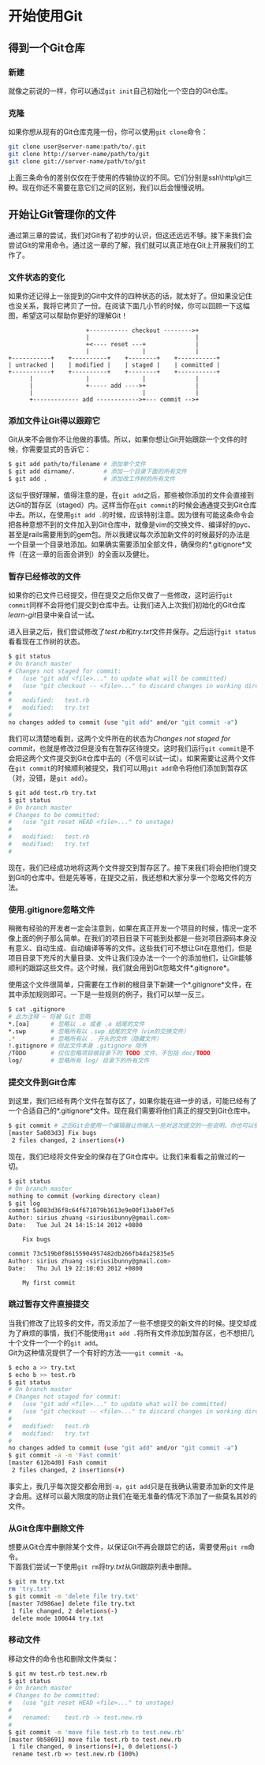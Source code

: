 # 开始使用Git

## 得到一个Git仓库

### 新建
就像之前说的一样，你可以通过`git init`自己初始化一个空白的Git仓库。

### 克隆
如果你想从现有的Git仓库克隆一份，你可以使用`git clone`命令：
```bash
git clone user@server-name:path/to/.git
git clone http://server-name/path/to/git
git clone git://server-name/path/to/git
```

上面三条命令的差别仅仅在于使用的传输协议的不同。它们分别是ssh\http\git三种。现在你还不需要在意它们之间的区别，我们以后会慢慢说明。

## 开始让Git管理你的文件
通过第三章的尝试，我们对Git有了初步的认识，但这还远远不够。接下来我们会尝试Git的常用命令。通过这一章的了解，我们就可以真正地在Git上开展我们的工作了。

### 文件状态的变化
如果你还记得上一张提到的Git中文件的四种状态的话，就太好了。但如果没记住也没关系，我将它拷贝了一份。在阅读下面几小节的时候，你可以回顾一下这幅图，希望这可以帮助你更好的理解Git！

	                      +----------- checkout -------->+
	                      |                              |
	                      +<---- reset ---+              |
	                      |               |              |
	+-----------+    +----------+    +--------+    +-----------+
	| untracked |    | modified |    | staged |    | committed |
	+-----------+    +----------+    +--------+    +-----------+
	      |               |               |              |
	      |               +----- add ---->+              |
	      |                               |              |
	      +------------- add ------------>+--- commit -->+

### 添加文件让Git得以跟踪它
Git从来不会做你不让他做的事情。所以，如果你想让Git开始跟踪一个文件的时候，你需要显式的告诉它：
```bash
$ git add path/to/filename # 添加单个文件
$ git add dirname/.        # 添加一个目录下面的所有文件
$ git add .                # 添加改工作树的所有文件
```

这似乎很好理解，值得注意的是，在`git add`之后，那些被你添加的文件会直接到达Git的暂存区（staged）内。这样当你在`git commit`的时候会通通提交到Git仓库中去。所以，在使用`git add .`的时候，应该特别注意。因为很有可能这条命令会把各种意想不到的文件加入到Git仓库中，就像是vim的交换文件、编译好的pyc、甚至是rails需要用到的gem包。所以我建议每次添加新文件的时候最好的办法是一个目录一个目录地添加。如果确实需要添加全部文件，确保你的*.gitignore*文件（在这一章的后面会讲到）的全面以及健壮。

### 暂存已经修改的文件
如果你的已文件已经提交，但在提交之后你又做了一些修改，这时运行`git commit`同样不会将他们提交到仓库中去。让我们进入上次我们初始化的Git仓库*learn-git*目录中亲自试一试。

进入目录之后，我们尝试修改了*test.rb*和*try.txt*文件并保存。之后运行`git status`看看现在工作树的状态。
```bash
$ git status
# On branch master
# Changes not staged for commit:
#   (use "git add <file>..." to update what will be committed)
#   (use "git checkout -- <file>..." to discard changes in working directory)
#
#	modified:   test.rb
#	modified:   try.txt
#
no changes added to commit (use "git add" and/or "git commit -a")
```

我们可以清楚地看到，这两个文件所在的状态为*Changes not staged for commit*，也就是修改过但是没有在暂存区待提交。这时我们运行`git commit`是不会把这两个文件提交到Git仓库中去的（不信可以试一试）。如果需要让这两个文件在`git commit`的时候顺利被提交，我们可以用`git add`命令将他们添加到暂存区（对，没错，是`git add`）。
```bash
$ git add test.rb try.txt
$ git status
# On branch master
# Changes to be committed:
#   (use "git reset HEAD <file>..." to unstage)
#
#	modified:   test.rb
#	modified:   try.txt
#
```

现在，我们已经成功地将这两个文件提交到暂存区了。接下来我们将会把他们提交到Git的仓库中。但是先等等，在提交之前，我还想和大家分享一个忽略文件的方法。

### 使用.gitignore忽略文件
稍微有经验的开发者一定会注意到，如果在真正开发一个项目的时候，情况一定不像上面的例子那么简单。在我们的项目目录下可能到处都是一些对项目源码本身没有意义、自动生成、自动编译等等的文件。这些我们可不想让Git在意他们，但是项目目录下充斥的大量目录、文件让我们没办法一个一个的添加他们，让Git能够顺利的跟踪这些文件。这个时候，我们就会用到Git忽略文件*.gitignore*。

使用这个文件很简单，只需要在工作树的根目录下新建一个*.gitignore*文件，在其中添加规则即可。一下是一些规则的例子，我们可以举一反三。
```bash
$ cat .gitignore
# 此为注释 – 将被 Git 忽略
*.[oa]      # 忽略以 .o 或者 .a 结尾的文件
*.swp       # 忽略所有以 .swp 结尾的文件（vim的交换文件）
.*          # 忽略所有以 . 开头的文件（隐藏文件）
!.gitignore # 但此文件本身 .gitignore 除外
/TODO       # 仅仅忽略项目根目录下的 TODO 文件，不包括 doc/TODO
log/        # 忽略所有 log/ 目录下的所有文件
```

### 提交文件到Git仓库
到这里，我们已经有两个文件在暂存区了，如果你能在进一步的话，可能已经有了一个合适自己的*.gitignore*文件。现在我们需要将他们真正的提交到Git仓库中。
```bash
$ git commit # 之后Git会使用一个编辑器让你输入一些对这次提交的一些说明。你也可以使用 git commit -m 'Fix bugs'将说明直接添加在这条命令的后面。
[master 5a083d3] Fix bugs
 2 files changed, 2 insertions(+)
```

现在，我们已经将文件安全的保存在了Git仓库中。让我们来看看之前做过的一切。
```bash
$ git status
# On branch master
nothing to commit (working directory clean)
$ git log
commit 5a083d36f8c64f671079b1613e9e00f13ab0f7e5
Author: sirius zhuang <siriusibunny@gmail.com>
Date:   Tue Jul 24 14:15:14 2012 +0800

    Fix bugs

commit 73c519b0f86155904957482db266fb4da25835e5
Author: sirius zhuang <siriusibunny@gmail.com>
Date:   Thu Jul 19 22:10:03 2012 +0800

    My first commit
```

### 跳过暂存文件直接提交
当我们修改了比较多的文件，而又添加了一些不想提交的新文件的时候。提交却成为了麻烦的事情，我们不能使用`git add .`将所有文件添加到暂存区，也不想把几十个文件一个一个的`git add`。  
Git为这种情况提供了一个有好的方法——`git commit -a`。
```bash
$ echo a >> try.txt
$ echo b >> test.rb
$ git status
# On branch master
# Changes not staged for commit:
#   (use "git add <file>..." to update what will be committed)
#   (use "git checkout -- <file>..." to discard changes in working directory)
#
#	modified:   test.rb
#	modified:   try.txt
#
no changes added to commit (use "git add" and/or "git commit -a")
$ git commit -a -m 'Fast commit'
[master 612b4d0] Fash commit
 2 files changed, 2 insertions(+)
```

事实上，我几乎每次提交都会用到`-a`，`git add`只是在我确认需要添加新的文件是才会用。这样可以最大限度的防止我们在毫无准备的情况下添加了一些莫名其妙的文件。

### 从Git仓库中删除文件
想要从Git仓库中删除某个文件，以保证Git不再会跟踪它的话，需要使用`git rm`命令。  
下面我们尝试一下使用`git rm`将*try.txt*从Git跟踪列表中删除。
```bash
$ git rm try.txt
rm 'try.txt'
$ git commit -m 'delete file try.txt'
[master 7d986ae] delete file try.txt
 1 file changed, 2 deletions(-)
 delete mode 100644 try.txt
```

### 移动文件
移动文件的命令也和删除文件类似：
```bash
$ git mv test.rb test.new.rb
$ git status
# On branch master
# Changes to be committed:
#   (use "git reset HEAD <file>..." to unstage)
#
#	renamed:    test.rb -> test.new.rb
#
$ git commit -m 'move file test.rb to test.new.rb'
[master 9b58691] move file test.rb to test.new.rb
 1 file changed, 0 insertions(+), 0 deletions(-)
 rename test.rb => test.new.rb (100%)
```
